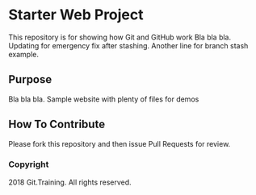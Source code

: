 # Starter Web Project

This repository is for showing how Git and GitHub work
Bla bla bla.
Updating for emergency fix after stashing.
Another line for branch stash example.

## Purpose

Bla bla bla.
Sample website with plenty of files for demos

## How To Contribute

Please fork this repository and then issue Pull Requests for review.

### Copyright

2018 Git.Training. All rights reserved.
